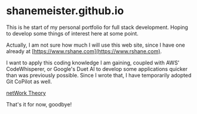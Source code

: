 # shanemeister.github.io

This is he start of my personal portfolio for full stack development. Hoping to develop some things of interest here at some point. 

Actually, I am not sure how much I will use this web site, since I have one already at [https://www.rshane.com](https://www.rshane.com). 

I want to apply this coding knowledge I am gaining, coupled with AWS' CodeWhisperer, or Google's Duet AI to develop some applications quicker than was previously possible. Since I wrote that, I have temporarily adopted Git CoPilot as well.

<a href="https://github.com/shanemeister/networkTheory"> netWork Theory </a>


That's it for now, goodbye!
